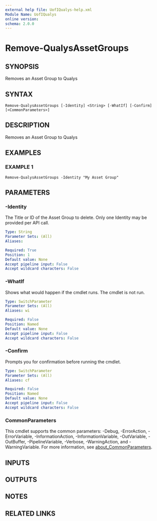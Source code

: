 ```yaml
---
external help file: UofIQualys-help.xml
Module Name: UofIQualys
online version:
schema: 2.0.0
---
```


# Remove-QualysAssetGroups

## SYNOPSIS
Removes an Asset Group to Qualys

## SYNTAX

```
Remove-QualysAssetGroups [-Identity] <String> [-WhatIf] [-Confirm] [<CommonParameters>]
```

## DESCRIPTION
Removes an Asset Group to Qualys

## EXAMPLES

### EXAMPLE 1
```
Remove-QualysAssetGroups -Identity "My Asset Group"
```

## PARAMETERS

### -Identity
The Title or ID of the Asset Group to delete.
Only one Identity may be provided per API call.

```yaml
Type: String
Parameter Sets: (All)
Aliases:

Required: True
Position: 1
Default value: None
Accept pipeline input: False
Accept wildcard characters: False
```

### -WhatIf
Shows what would happen if the cmdlet runs.
The cmdlet is not run.

```yaml
Type: SwitchParameter
Parameter Sets: (All)
Aliases: wi

Required: False
Position: Named
Default value: None
Accept pipeline input: False
Accept wildcard characters: False
```

### -Confirm
Prompts you for confirmation before running the cmdlet.

```yaml
Type: SwitchParameter
Parameter Sets: (All)
Aliases: cf

Required: False
Position: Named
Default value: None
Accept pipeline input: False
Accept wildcard characters: False
```

### CommonParameters
This cmdlet supports the common parameters: -Debug, -ErrorAction, -ErrorVariable, -InformationAction, -InformationVariable, -OutVariable, -OutBuffer, -PipelineVariable, -Verbose, -WarningAction, and -WarningVariable. For more information, see [about_CommonParameters](http://go.microsoft.com/fwlink/?LinkID=113216).

## INPUTS

## OUTPUTS

## NOTES

## RELATED LINKS
